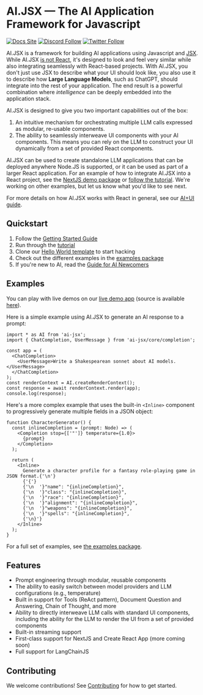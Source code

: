 # AI.JSX — The AI Application Framework for Javascript

[![Docs Site](https://img.shields.io/badge/Docs%20Site-docs.ai--jsx.com-orange)](https://docs.ai-jsx.com)
[![Discord Follow](https://dcbadge.vercel.app/api/server/MsKAeKF8kU?style=flat)](https://discord.gg/MsKAeKF8kU)
[![Twitter Follow](https://img.shields.io/twitter/follow/fixieai?style=social)](https://twitter.com/fixieai)

AI.JSX is a framework for building AI applications using Javascript and [JSX](https://react.dev/learn/writing-markup-with-jsx). While AI.JSX [is not React](https://docs.ai-jsx.com/is-it-react), it's designed to look and feel very similar while also integrating seamlessly with React-based projects. With AI.JSX, you don't just use JSX to describe what your UI should look like, you also use it to describe how **Large Language Models**, such as ChatGPT, should integrate into the rest of your application. The end result is a powerful combination where _intelligence_ can be deeply embedded into the application stack.

AI.JSX is designed to give you two important capabilities out of the box:

1. An intuitive mechanism for orchestrating multiple LLM calls expressed as modular, re-usable components.
1. The ability to seamlessly interweave UI components with your AI components. This means you can rely on the LLM to construct your UI dynamically from a set of provided React components.

AI.JSX can be used to create standalone LLM applications that can be deployed anywhere Node.JS is supported, or it can be used as part of a larger React application. For an example of how to integrate AI.JSX into a React project, see the [NextJS demo package](/packages/nextjs-demo/) or [follow the tutorial](https://docs.ai-jsx.com/tutorial/part5). We're working on other examples, but let us know what you'd like to see next.

For more details on how AI.JSX works with React in general, see our [AI+UI guide](https://docs.ai-jsx.com/guides/ai-ui).

## Quickstart

1. Follow the [Getting Started Guide](https://docs.ai-jsx.com/getting-started)
1. Run through the [tutorial](https://docs.ai-jsx.com/category/tutorial)
1. Clone our [Hello World template](https://github.com/fixie-ai/ai-jsx-template) to start hacking
1. Check out the different examples in the [examples package](https://github.com/fixie-ai/ai-jsx/tree/main/packages/examples)
1. If you're new to AI, read the [Guide for AI Newcomers](https://docs.ai-jsx.com/guides/brand-new)

## Examples

You can play with live demos on our [live demo app](https://ai-jsx-nextjs-demo.vercel.app/) (source is available [here](./packages/nextjs-demo/)).

Here is a simple example using AI.JSX to generate an AI response to a prompt:

```tsx
import * as AI from 'ai-jsx';
import { ChatCompletion, UserMessage } from 'ai-jsx/core/completion';

const app = (
  <ChatCompletion>
    <UserMessage>Write a Shakespearean sonnet about AI models.</UserMessage>
  </ChatCompletion>
);
const renderContext = AI.createRenderContext();
const response = await renderContext.render(app);
console.log(response);
```

Here's a more complex example that uses the built-in `<Inline>` component to progressively generate multiple fields in a JSON object:

```tsx
function CharacterGenerator() {
  const inlineCompletion = (prompt: Node) => (
    <Completion stop={['"']} temperature={1.0}>
      {prompt}
    </Completion>
  );

  return (
    <Inline>
      Generate a character profile for a fantasy role-playing game in JSON format.{'\n'}
      {'{'}
      {'\n  '}"name": "{inlineCompletion}",
      {'\n  '}"class": "{inlineCompletion}",
      {'\n  '}"race": "{inlineCompletion}",
      {'\n  '}"alignment": "{inlineCompletion}",
      {'\n  '}"weapons": "{inlineCompletion}",
      {'\n  '}"spells": "{inlineCompletion}",
      {'\n}'}
    </Inline>
  );
}
```

For a full set of examples, see [the examples package](https://github.com/fixie-ai/ai-jsx/tree/main/packages/examples).

## Features

- Prompt engineering through modular, reusable components
- The ability to easily switch between model providers and LLM configurations (e.g., temperature)
- Built in support for Tools (ReAct pattern), Document Question and Answering, Chain of Thought, and more
- Ability to directly interweave LLM calls with standard UI components, including the ability for the LLM to render the UI from a set of provided components
- Built-in streaming support
- First-class support for NextJS and Create React App (more coming soon)
- Full support for LangChainJS

## Contributing

We welcome contributions! See [Contributing](packages/docs/docs/contributing/index.md) for how to get started.
